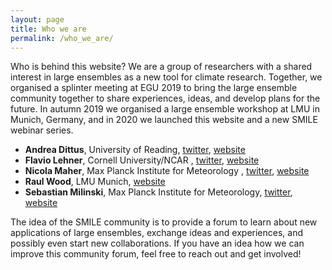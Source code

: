 ```yaml
---
layout: page
title: Who we are
permalink: /who_we_are/
---
```


Who is behind this website? We are a group of researchers with a shared interest in large ensembles as a new tool for climate research. Together, we organised a splinter meeting at EGU 2019 to bring the large ensemble community together to share experiences, ideas, and develop plans for the future.
In autumn 2019 we organised a large ensemble workshop at LMU in Munich, Germany, and in 2020 we launched this website and a new SMILE webinar series.

- **Andrea Dittus**, University of Reading, [twitter](https://twitter.com/andrea_dittus), [website](https://research.reading.ac.uk/meteorology/people/andrea-dittus/)
- **Flavio Lehner**, Cornell University/NCAR , [twitter](https://twitter.com/ClimateFlavors), [website](https://flaviolehner.wordpress.com/)
- **Nicola Maher**, Max Planck Institute for Meteorology , [twitter](https://twitter.com/Nicola__Maher), [website](https://nicolamaher.weebly.com/)
- **Raul Wood**, LMU Munich, [website](https://www.geographie.uni-muenchen.de/department/fiona/personen/index.php?personen_details=1&user_id=270)
- **Sebastian Milinski**, Max Planck Institute for Meteorology, [twitter](https://twitter.com/SebMilinski), [website](https://www.mpimet.mpg.de/en/staff/sebastian-milinski/)



The idea of the SMILE community is to provide a forum to learn about new applications of large ensembles, exchange ideas and experiences, and possibly even start new collaborations. If you have an idea how we can improve this community forum, feel free to reach out and get involved!


